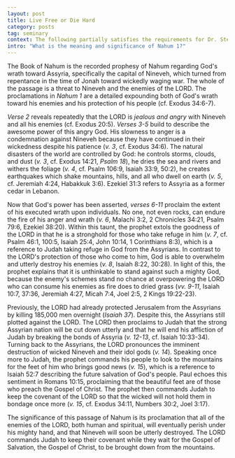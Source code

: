 ```yaml
---
layout: post
title: Live Free or Die Hard
category: posts
tag: seminary
context: The following partially satisfies the requirements for Dr. Steven McKinion's Biblical Hermeneutics class at Southeastern Baptist Theological Seminary.
intro: "What is the meaning and significance of Nahum 1?"
---
```


The Book of Nahum is the recorded prophesy of Nahum regarding God's wrath toward Assyria, specifically the capital of Nineveh, which turned from repentance in the time of Jonah toward wickedly waging war. The whole of the passage is a threat to Nineveh and the enemies of the LORD. The proclamations in <cite class='bibleref' title='Nahum 1'>Nahum 1</cite> are a detailed expounding both of God's wrath toward his enemies and his protection of his people (cf. Exodus 34:6-7).

<cite class='bibleref' title='Nahum 1:2'>Verse 2</cite> reveals repeatedly that the LORD is *jealous and angry* with Nineveh and all his enemies (cf. Exodus 20:5). <cite class='bibleref' title='Nahum 1:3-5'>Verses 3-5</cite> build to describe the awesome power of this angry God. His slowness to anger is a condemnation against Nineveh because they have continued in their wickedness despite his patience (<cite class='bibleref' title='Nahum 1:3'>v. 3</cite>, cf. Exodus 34:6). The natural disasters of the world are controlled by God: he controls storms, clouds, and dust (<cite class='bibleref' title='Nahum 1:3'>v. 3</cite>, cf. Exodus 14:21, <cite class='bibleref' title='Psalm 18'>Psalm 18</cite>), he dries the sea and rivers and withers the foliage (<cite class='bibleref' title='Nahum 1:4'>v. 4</cite>, cf. Psalm 106:9, Isaiah 33:9, 50:2), he creates earthquakes which shake mountains, hills, and all who dwell on earth (<cite class='bibleref' title='Nahum 1:5'>v. 5</cite>, cf. Jeremiah 4:24, Habakkuk 3:6). Ezekiel 31:3 refers to Assyria as a former cedar in Lebanon.

Now that God's power has been asserted, <cite class='bibleref' title='Nahum 1:6-11'>verses 6-11</cite> proclaim the extent of his executed wrath upon individuals. No one, not even rocks, can endure the fire of his anger and wrath (<cite class='bibleref' title='Nahum 1:6'>v. 6</cite>, Malachi 3:2, 2 Chronicles 34:21, Psalm 79:6, Ezekiel 38:20). Within this taunt, the prophet extols the goodness of the LORD in that he is a stronghold for those who take refuge in him (<cite class='bibleref' title='Nahum 1:7'>v. 7</cite>, cf. Psalm 46:1, 100:5, Isaiah 25:4, John 10:14, 1 Corinthians 8:3), which is a reference to Judah taking refuge in God from the Assyrians. In contrast to the LORD's protection of those who come to him, God is able to overwhelm and utterly destroy his enemies (<cite class='bibleref' title='Nahum 1:8'>v. 8</cite>, Isaiah 8:22, 30:28). In light of this, the prophet explains that it is unthinkable to stand against such a mighty God, because the enemy's schemes stand no chance at overpowering the LORD who can consume his enemies as fire does to dried grass (<cite class='bibleref' title='Nahum 1:9-11'>vv. 9-11</cite>, Isaiah 10:7, 37:36, Jeremiah 4:27, Micah 7:4, Joel 2:5, 2 Kings 19:22-23).

Previously, the LORD had already protected Jerusalem from the Assyrians by killing 185,000 men overnight (<cite class='bibleref' title='Isaiah 37'>Isaiah 37</cite>). Despite this, the Assyrians still plotted against the LORD. The LORD then proclaims to Judah that the strong Assyrian nation will be cut down utterly and that he will end his affliction of Judah by breaking the bonds of Assyria (<cite class='bibleref' title='Nahum 1:12-13'>v. 12-13</cite>, cf. Isaiah 10:33-34). Turning back to the Assyrians, the LORD pronounces the imminent destruction of wicked Nineveh and their idol gods (<cite class='bibleref' title='Nahum 1:14'>v. 14</cite>). Speaking once more to Judah, the prophet commands his people to look to the mountains for the feet of him who brings good news (<cite class='bibleref' title='Nahum 1:15'>v. 15</cite>), which is a reference to Isaiah 52:7 describing the future salvation of God's people. Paul echoes this sentiment in Romans 10:15, proclaiming that the beautiful feet are of those who preach the Gospel of Christ. The prophet then commands Judah to keep the covenant of the LORD so that the wicked will not hold them in bondage once more (<cite class='bibleref' title='Nahum 1:15'>v. 15</cite>, cf. Exodus 34:11, Numbers 30:2, Joel 3:17).

The significance of this passage of Nahum is its proclamation that all of the enemies of the LORD, both human and spiritual, will eventually perish under his mighty hand, and that Nineveh will soon be utterly destroyed. The LORD commands Judah to keep their covenant while they wait for the Gospel of Salvation, the Gospel of Christ, to be brought down from the mountains.
